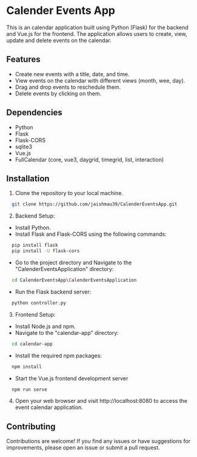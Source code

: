 
#   Calender Events App

This is an calendar application built using Python (Flask) for the backend and Vue.js for the frontend. The application allows users to create, view, update and delete events on the calendar.

## Features
- Create new events with a title, date, and time.
- View events on the calendar with different views (month, wee, day).
- Drag and drop events to reschedule them.
- Delete events by clicking on them.
## Dependencies

- Python
- Flask
- Flask-CORS
- sqlite3
- Vue.js
- FullCalendar (core, vue3, daygrid, timegrid, list, interaction)

## Installation

1. Clone the repository to your local machine.

```bash
  git clone https://github.com/jaishmau39/CalenderEventsApp.git
```

2. Backend Setup:
- Install Python.
- Install Flask and Flask-CORS using the following commands:
```bash
  pip install flask
  pip install -U flask-cors
```
- Go to the project directory and Navigate to the "CalenderEventsApplication" directory:

```bash
  cd CalenderEventsApp\CalenderEventsApplication
```

- Run the Flask backend server:
```bash
  python controller.py
```

3. Frontend Setup:

- Install Node.js and npm.
- Navigate to the "calendar-app" directory:
```bash
  cd calendar-app
```
- Install the required npm packages:
```bash
  npm install
```
- Start the Vue.js frontend development server

```bash
  npm run serve
```

4. Open your web browser and visit http://localhost:8080 to access the event calendar application.

## Contributing
Contributions are welcome! If you find any issues or have suggestions for improvements, please open an issue or submit a pull request.

